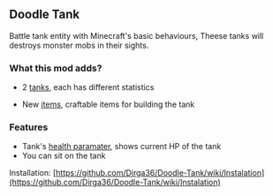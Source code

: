## Doodle Tank

Battle tank entity with Minecraft's basic behaviours, Theese tanks will destroys monster mobs in their sights.

### What this mod adds?

- 2 [tanks](https://github.com/Dirga36/Doodle-Tank/wiki/Entity-list#entity-list), each has different statistics

- New [items](https://github.com/Dirga36/Doodle-Tank/wiki/Item-List#item-list), craftable items for building the tank

### Features
- Tank's [health paramater](https://github.com/Dirga36/Doodle-Tank/wiki/Miscellaneous#1-health-parameter), shows current HP of the tank
- You can sit on the tank

Installation: [https://github.com/Dirga36/Doodle-Tank/wiki/Instalation](https://github.com/Dirga36/Doodle-Tank/wiki/Instalation)